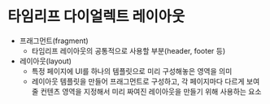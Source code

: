 # 타임리프 다이얼렉트 레이아웃
- 프래그먼트(fragment)
    - 타임리프 레이아웃의 공통적으로 사용할 부분(header, footer 등)
- 레이아웃(layout)
    - 특정 페이지에 UI를 하나의 템플릿으로 미리 구성해놓은 영역을 의미
    - 레이아웃 템플릿을 만들어 프래그먼트로 구성하고, 각 페이지마다 다르게 보여줄   컨텐츠 영역을 지정해서 미리 짜여진 레이아웃을 만들기 위해 사용하는 요소 

